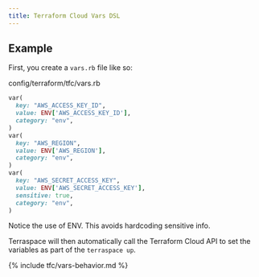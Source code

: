 ```yaml
---
title: Terraform Cloud Vars DSL
---
```


## Example

First, you create a `vars.rb` file like so:

config/terraform/tfc/vars.rb

```ruby
var(
  key: "AWS_ACCESS_KEY_ID",
  value: ENV['AWS_ACCESS_KEY_ID'],
  category: "env",
)
var(
  key: "AWS_REGION",
  value: ENV['AWS_REGION'],
  category: "env",
)
var(
  key: "AWS_SECRET_ACCESS_KEY",
  value: ENV['AWS_SECRET_ACCESS_KEY'],
  sensitive: true,
  category: "env",
)
```

Notice the use of ENV. This avoids hardcoding sensitive info.

Terraspace will then automatically call the Terraform Cloud API to set the variables as part of the `terraspace up`.

{% include tfc/vars-behavior.md %}
